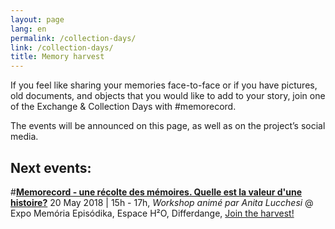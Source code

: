 ```yaml
---
layout: page
lang: en
permalink: /collection-days/
link: /collection-days/
title: Memory harvest
---
```

If you feel like sharing your memories face-to-face or if you have pictures, old documents, and objects that you would like to add to your story, join one of the Exchange & Collection Days with #memorecord. 

The events will be announced on this page, as well as on the project’s social media. 

<!-- more -->

## **Next events:**

#[**Memorecord - une récolte des mémoires. Quelle est la valeur d'une histoire?**](https://www.c2dh.uni.lu/events/memorecord-une-recolte-des-memoires-quelle-est-la-valeur-dune-histoire) 20 May 2018 | 15h - 17h, *Workshop animé par Anita Lucchesi* @ Expo Memória Episódika, Espace H²O, Differdange,  [Join the harvest!](https://www.facebook.com/events/591438841226889/)



<!-- more -->
